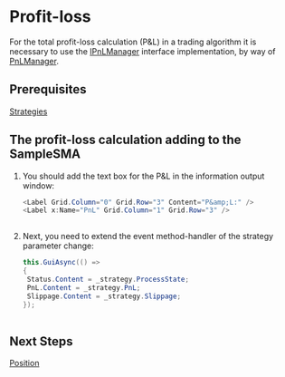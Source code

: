 # Profit\-loss

For the total profit\-loss calculation (P&L) in a trading algorithm it is necessary to use the [IPnLManager](xref:StockSharp.Algo.PnL.IPnLManager) interface implementation, by way of [PnLManager](xref:StockSharp.Algo.PnL.PnLManager).

## Prerequisites

[Strategies](../strategies.md)

## The profit\-loss calculation adding to the SampleSMA

1. You should add the text box for the P&L in the information output window:

   ```cs
   <Label Grid.Column="0" Grid.Row="3" Content="P&amp;L:" />
   <Label x:Name="PnL" Grid.Column="1" Grid.Row="3" />
   						
   ```
2. Next, you need to extend the event method\-handler of the strategy parameter change:

   ```cs
   this.GuiAsync(() =>
   {
   	Status.Content = _strategy.ProcessState;
   	PnL.Content = _strategy.PnL;
   	Slippage.Content = _strategy.Slippage;
   });
   						
   ```

## Next Steps

[Position](position.md)
